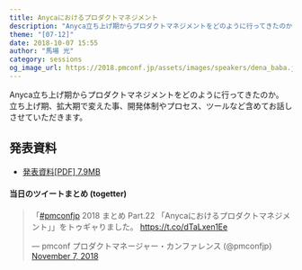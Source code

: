 ```yaml
---
title: Anycaにおけるプロダクトマネジメント
description: "Anyca立ち上げ期からプロダクトマネジメントをどのように行ってきたのか。立ち上げ期、拡大期で変えた事、開発体制やプロセス、ツールなど含めてお話しさせていただきます。"
theme: "[07-12]"
date: 2018-10-07 15:55
author: "馬場 光"
category: sessions
og_image_url: https://2018.pmconf.jp/assets/images/speakers/dena_baba.jpg
---
```

Anyca立ち上げ期からプロダクトマネジメントをどのように行ってきたのか。
立ち上げ期、拡大期で変えた事、開発体制やプロセス、ツールなど含めてお話しさせていただきます。

## 発表資料

* <a href="https://2018.pmconf.jp/assets/files/speakers-contents/pmconfjp2018_DeNA.pdf">発表資料[PDF] 7.9MB</a>

#### 当日のツイートまとめ (togetter)
<blockquote class="twitter-tweet"><p lang="ja" dir="ltr">「<a href="https://twitter.com/hashtag/pmconfjp?src=hash&amp;ref_src=twsrc%5Etfw">#pmconfjp</a> 2018 まとめ Part.22 「Anycaにおけるプロダクトマネジメント」」をトゥギャりました。 <a href="https://t.co/dTaLxen1Ee">https://t.co/dTaLxen1Ee</a></p>&mdash; pmconf プロダクトマネージャー・カンファレンス (@pmconfjp) <a href="https://twitter.com/pmconfjp/status/1060070376670019585?ref_src=twsrc%5Etfw">November 7, 2018</a></blockquote> <script async src="https://platform.twitter.com/widgets.js" charset="utf-8"></script>
